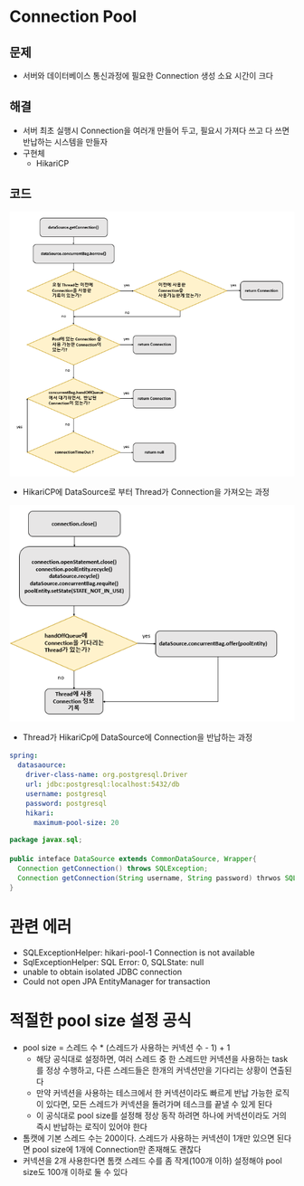 # Connection Pool
## 문제
- 서버와 데이터베이스 통신과정에 필요한 Connection 생성 소요 시간이 크다

## 해결
- 서버 최초 실행시 Connection을 여러개 만들어 두고, 필요시 가져다 쓰고 다 쓰면 반납하는 시스템을 만들자
- 구현체
  - HikariCP

## 코드
![](./image/hikariCP.getConnection.PNG)
- HikariCP에 DataSource로 부터 Thread가 Connection을 가져오는 과정

![](./image/connection%EB%B0%98%EB%82%A9%EA%B3%BC%EC%A0%95.PNG)
- Thread가 HikariCp에 DataSource에 Connection을 반납하는 과정

```yml
spring:
  datasaource:
    driver-class-name: org.postgresql.Driver
    url: jdbc:postgresql:localhost:5432/db
    username: postgresql
    password: postgresql
    hikari:
      maximum-pool-size: 20  
```

```java
package javax.sql;

public inteface DataSource extends CommonDataSource, Wrapper{
  Connection getConnection() throws SQLException;
  Connection getConnection(String username, String password) thrwos SQLException;
}

```



# 관련 에러
- SQLExceptionHelper: hikari-pool-1 Connection is not available
- SqlExceptionHelper: SQL Error: 0, SQLState: null
- unable to obtain isolated JDBC connection
- Could not open JPA EntityManager for transaction


# 적절한 pool size 설정 공식
- pool size = 스레드 수 * (스레드가 사용하는 커넥션 수 - 1) + 1
  - 해당 공식대로 설정하면, 여러 스레드 중 한 스레드만 커넥션을 사용하는 task를 정상 수행하고, 다른 스레드들은 한개의 커넥션만을 기다리는 상황이 연출된다
  - 만약 커넥션을 사용하는 테스크에서 한 커넥션이라도 빠르게 반납 가능한 로직이 있다면, 모든 스레드가 커넥션을 돌려가며 테스크를 끝낼 수 있게 된다
  - 이 공식대로 pool size를 설정해 정상 동작 하려면 하나에 커넥션이라도 거의 즉시 반납하는 로직이 있어야 한다
- 톰캣에 기본 스레드 수는 200이다. 스레드가 사용하는 커넥션이 1개만 있으면 된다면 pool size에 1개에 Connection만 존재해도 괜찮다
- 커넥션을 2개 사용한다면 톰캣 스레드 수를 좀 작게(100개 이하) 설정해야 pool size도 100개 이하로 둘 수 있다



